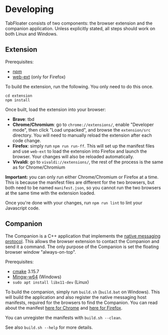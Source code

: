 # Developing

TabFloater consists of two components: the browser extension and the companion application. Unless explicitly stated, all steps should work on both Linux and Windows.

## Extension

Prerequisites:
 * [npm](https://www.npmjs.com/)
 * [web-ext](https://github.com/mozilla/web-ext) (only for Firefox)

To build the extension, run the following. You only need to do this once.

```Shell
cd extension
npm install
```

Once built, load the extension into your browser:
 * **Brave**: tbd
 * **Chrome/Chromium**: go to `chrome://extensions/`, enable "Developer mode", then click "Load unpacked", and browse the `extension/src` directory. You will need to manually reload the extension after each code change.
 * **Firefox**: simply run `npm run run-ff`. This will set up the manifest files and use `web-ext` to load the extension into Firefox and launch the browser. Your changes will also be reloaded automatically.
 * **Vivaldi**: go to `vivaldi://extensions/`, the rest of the process is the same as for Chrome/Chromium

**Important:** you can only run either Chrome/Chromium or Firefox at a time. This is because the manifest files are different for the two browsers, but both need to be named `manifest.json`, so you cannot run the two browsers at the same time with the extension loaded.

Once you're done with your changes, run `npm run lint` to lint your Javascript code.

## Companion

The Companion is a C++ application that implements the [native messaging protocol](https://developer.mozilla.org/en-US/docs/Mozilla/Add-ons/WebExtensions/Native_messaging). This allows the browser extension to contact the Companion and send it a command. The only purpose of the Companion is set the floating browser window "always-on-top".

Prerequisites:
 * [cmake](https://cmake.org/) 3.15.7
 * [Mingw-w64](http://mingw-w64.org/) (Windows)
 * `sudo apt install libx11-dev` (Linux)

To build the companion, simply run `build.sh` (`build.bat` on Windows). This will build the application and also register the native messaging host manifests, required for the browsers to find the Companion. You can read about the manifest [here for Chrome](https://developer.chrome.com/docs/apps/nativeMessaging/#native-messaging-host-location) and [here for Firefox](https://developer.mozilla.org/en-US/docs/Mozilla/Add-ons/WebExtensions/Native_manifests#manifest_location).

You can unregister the manifests with `build.sh --clean`.

See also `build.sh --help` for more details.
